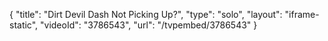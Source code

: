 {
    "title": "Dirt Devil Dash Not Picking Up?",
    "type": "solo",
    "layout": "iframe-static",
    "videoId": "3786543",
    "url": "\/tvpembed\/3786543"
}